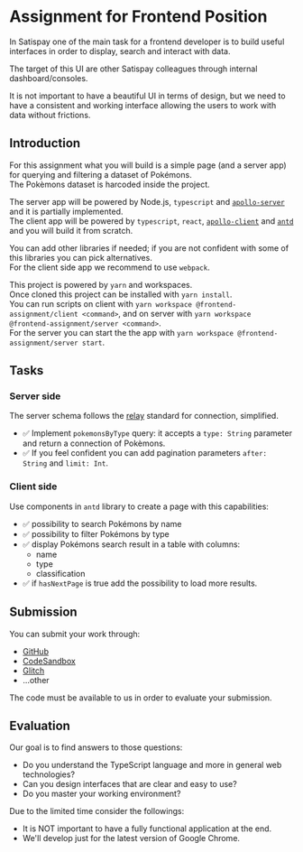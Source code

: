 # Assignment for Frontend Position

In Satispay one of the main task for a frontend developer is to build useful interfaces in order to display, search and interact with data.

The target of this UI are other Satispay colleagues through internal dashboard/consoles.

It is not important to have a beautiful UI in terms of design, but we need to have a consistent and working interface allowing the users to work with data without frictions.

## Introduction

For this assignment what you will build is a simple page (and a server app) for querying and filtering a dataset of Pokémons.  
The Pokèmons dataset is harcoded inside the project.

The server app will be powered by Node.js, `typescript` and [`apollo-server`](https://www.apollographql.com/docs/apollo-server/) and it is partially implemented.  
The client app will be powered by `typescript`, `react`, [`apollo-client`](https://www.apollographql.com/docs/react/) and [`antd`](https://ant.design/) and you will build it from scratch.

You can add other libraries if needed; if you are not confident with some of this libraries you can pick alternatives.  
For the client side app we recommend to use `webpack`.

This project is powered by `yarn` and workspaces.  
Once cloned this project can be installed with `yarn install`.  
You can run scripts on client with `yarn workspace @frontend-assignment/client <command>`, and on server with `yarn workspace @frontend-assignment/server <command>`.  
For the server you can start the the app with `yarn workspace @frontend-assignment/server start`.

## Tasks

### Server side

The server schema follows the [relay](https://facebook.github.io/relay/graphql/connections.htm) standard for connection, simplified.

- :white_check_mark: Implement `pokemonsByType` query: it accepts a `type: String` parameter and return a connection of Pokèmons.
- :white_check_mark: If you feel confident you can add pagination parameters `after: String` and `limit: Int`.

### Client side

Use components in `antd` library to create a page with this capabilities:

- :white_check_mark: possibility to search Pokémons by name
- :white_check_mark: possibility to filter Pokémons by type
- :white_check_mark: display Pokémons search result in a table with columns:
  - name
  - type
  - classification
- :white_check_mark: if `hasNextPage` is true add the possibility to load more results.

## Submission

You can submit your work through:

- [GitHub](https://github.com)
- [CodeSandbox](https://codesandbox.io)
- [Glitch](https://glitch.com)
- ...other

The code must be available to us in order to evaluate your submission.

## **Evaluation**

Our goal is to find answers to those questions:

- Do you understand the TypeScript language and more in general web technologies?
- Can you design interfaces that are clear and easy to use?
- Do you master your working environment?

Due to the limited time consider the followings:

- It is NOT important to have a fully functional application at the end.
- We'll develop just for the latest version of Google Chrome.
